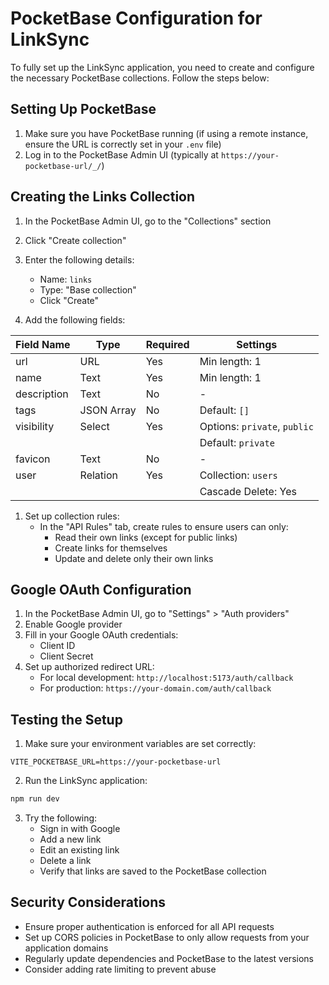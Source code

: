 # PocketBase Configuration for LinkSync

To fully set up the LinkSync application, you need to create and configure the necessary PocketBase collections. Follow the steps below:

## Setting Up PocketBase

1. Make sure you have PocketBase running (if using a remote instance, ensure the URL is correctly set in your `.env` file)
2. Log in to the PocketBase Admin UI (typically at `https://your-pocketbase-url/_/`)

## Creating the Links Collection

1. In the PocketBase Admin UI, go to the "Collections" section
2. Click "Create collection"
3. Enter the following details:
   - Name: `links`
   - Type: "Base collection"
   - Click "Create"

4. Add the following fields:

| Field Name    | Type           | Required | Settings                           |
|---------------|----------------|----------|-----------------------------------|
| url           | URL            | Yes      | Min length: 1                     |
| name          | Text           | Yes      | Min length: 1                     |
| description   | Text           | No       | -                                 |
| tags          | JSON Array     | No       | Default: `[]`                     |
| visibility    | Select         | Yes      | Options: `private`, `public`      |
|               |                |          | Default: `private`                |
| favicon       | Text           | No       | -                                 |
| user          | Relation       | Yes      | Collection: `users`               |
|               |                |          | Cascade Delete: Yes               |

1. Set up collection rules:
   - In the "API Rules" tab, create rules to ensure users can only:
     - Read their own links (except for public links)
     - Create links for themselves
     - Update and delete only their own links

## Google OAuth Configuration

1. In the PocketBase Admin UI, go to "Settings" > "Auth providers"
2. Enable Google provider
3. Fill in your Google OAuth credentials:
   - Client ID
   - Client Secret
4. Set up authorized redirect URL:
   - For local development: `http://localhost:5173/auth/callback`
   - For production: `https://your-domain.com/auth/callback`

## Testing the Setup

1. Make sure your environment variables are set correctly:

```env
VITE_POCKETBASE_URL=https://your-pocketbase-url
```

2. Run the LinkSync application:

```bash
npm run dev
```

3. Try the following:
   - Sign in with Google
   - Add a new link
   - Edit an existing link
   - Delete a link
   - Verify that links are saved to the PocketBase collection

## Security Considerations

- Ensure proper authentication is enforced for all API requests
- Set up CORS policies in PocketBase to only allow requests from your application domains
- Regularly update dependencies and PocketBase to the latest versions
- Consider adding rate limiting to prevent abuse
